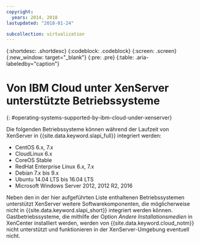 ```yaml
---
copyright:
  years: 2014, 2018
lastupdated: "2018-01-24"

subcollection: virtualization
---
```

{:shortdesc: .shortdesc}
{:codeblock: .codeblock}
{:screen: .screen}
{:new_window: target="_blank"}
{:pre: .pre}
{:table: .aria-labeledby="caption"}

# Von IBM Cloud unter XenServer unterstützte Betriebssysteme
{: #operating-systems-supported-by-ibm-cloud-under-xenserver}

Die folgenden Betriebssysteme können während der Laufzeit von XenServer in {{site.data.keyword.slapi_full}} integriert werden:

- CentOS 6.x, 7.x
- CloudLinux 6.x
- CoreOS Stable
- RedHat Enterprise Linux 6.x, 7.x
- Debian 7.x bis 9.x
- Ubuntu 14.04 LTS bis 16.04 LTS
- Microsoft Windows Server 2012, 2012 R2, 2016

Neben den in der hier aufgeführten Liste enthaltenen Betriebssystemen unterstützt XenServer weitere Softwarekomponenten, die möglicherweise nicht in {{site.data.keyword.slapi_short}} integriert werden können. Gastbetriebssysteme, die mithilfe der Option *Andere Installationsmedien* in XenCenter installiert werden, werden von {{site.data.keyword.cloud_notm}} nicht unterstützt und funktionieren in der XenServer-Umgebung eventuell nicht.
